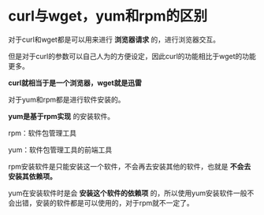 # curl与wget，yum和rpm的区别

对于curl和wget都是可以用来进行 **浏览器请求** 的，进行浏览器交互。

但是对于curl的参数可以自己人为的方便设定，因此curl的功能相比于wget的功能更多。

**curl就相当于是一个浏览器，wget就是迅雷**



对于yum和rpm都是进行软件安装的。

**yum是基于rpm实现** 的安装软件。

rpm：软件包管理工具

yum：软件包管理工具的前端工具

rpm安装软件是只能安装这一个软件，不会再去安装其他的软件，也就是 **不会去安装其依赖项。**

yum在安装软件时是会 **安装这个软件的依赖项** 的，所以使用yum安装软件一般不会出错，安装的软件都是可以使用的，对于rpm就不一定了。
